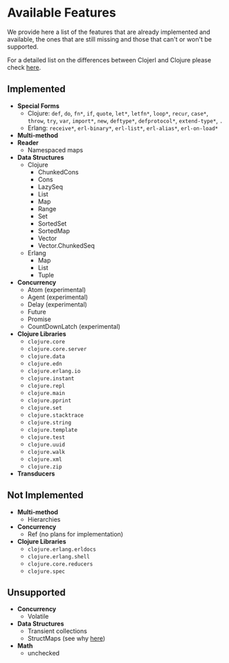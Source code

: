 # Available Features

We provide here a list of the features that are already implemented and
available, the ones that are still missing and those that can't or won't be
supported.

For a detailed list on the differences between Clojerl and Clojure please check
[here](differences-with-clojure).

## Implemented

- **Special Forms**
    - Clojure: `def`, `do`, `fn*`, `if`, `quote`, `let*`, `letfn*`, `loop*`,
      `recur`, `case*`, `throw`, `try`, `var`, `import*`, `new`, `deftype*`,
      `defprotocol*`, `extend-type*`, `.`
    - Erlang: `receive*`, `erl-binary*`, `erl-list*`, `erl-alias*`,
      `erl-on-load*`
- **Multi-method**
- **Reader**
    - Namespaced maps
- **Data Structures**
    - Clojure
        - ChunkedCons
        - Cons
        - LazySeq
        - List
        - Map
        - Range
        - Set
        - SortedSet
        - SortedMap
        - Vector
        - Vector.ChunkedSeq
    - Erlang
        - Map
        - List
        - Tuple
- **Concurrency**
    - Atom (experimental)
    - Agent (experimental)
    - Delay (experimental)
    - Future
    - Promise
    - CountDownLatch (experimental)
- **Clojure Libraries**
    - `clojure.core`
    - `clojure.core.server`
    - `clojure.data`
    - `clojure.edn`
    - `clojure.erlang.io`
    - `clojure.instant`
    - `clojure.repl`
    - `clojure.main`
    - `clojure.pprint`
    - `clojure.set`
    - `clojure.stacktrace`
    - `clojure.string`
    - `clojure.template`
    - `clojure.test`
    - `clojure.uuid`
    - `clojure.walk`
    - `clojure.xml`
    - `clojure.zip`
- **Transducers**

## Not Implemented

- **Multi-method**
    - Hierarchies
- **Concurrency**
    - Ref (no plans for implementation)
- **Clojure Libraries**
    - `clojure.erlang.erldocs`
    - `clojure.erlang.shell`
    - `clojure.core.reducers`
    - `clojure.spec`

## Unsupported

- **Concurrency**
    - Volatile
- **Data Structures**
    - Transient collections
    - StructMaps (see why [here][structmaps])
- **Math**
    - unchecked

[structmaps]: https://clojure.org/reference/data_structures#StructMaps
